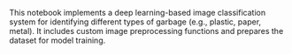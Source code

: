 This notebook implements a deep learning-based image classification system for identifying different types of garbage (e.g., plastic, paper, metal). It includes custom image preprocessing functions and prepares the dataset for model training.
